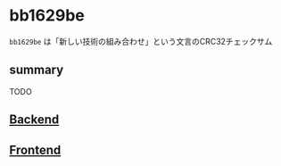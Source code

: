 # bb1629be

`bb1629be` は「新しい技術の組み合わせ」という文言のCRC32チェックサム

## summary

TODO

## [Backend](./backend/README.md)
## [Frontend](./frontend/README.md)
